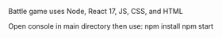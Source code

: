 Battle game uses Node, React 17, JS, CSS, and HTML

Open console in main directory then use:
npm install
npm start
